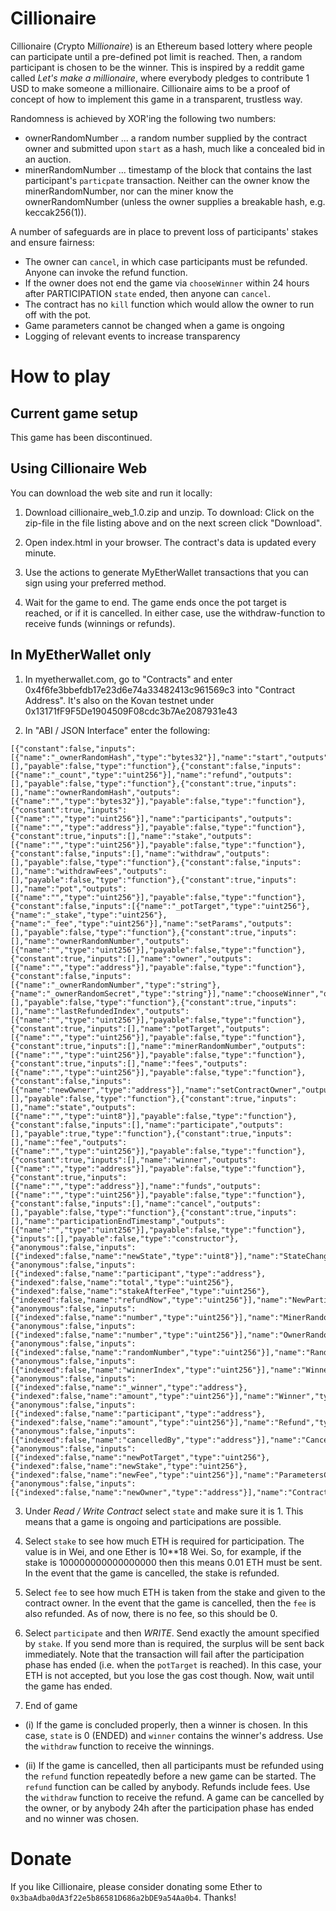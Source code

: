 
# Cillionaire

Cillionaire (*C*rypto M*illionaire*) is an Ethereum based lottery where people can participate until a pre-defined pot limit is reached. Then, a random participant is chosen to be the winner. This is inspired by a reddit game called _Let's make a millionaire_, where everybody pledges to contribute 1 USD to make someone a millionaire. Cillionaire aims to be a proof of concept of how to implement this game in a transparent, trustless way.

Randomness is achieved by XOR'ing the following two numbers:
- ownerRandomNumber ... a random number supplied by the contract owner and submitted upon `start` as a hash, much like a concealed bid in an auction.
- minerRandomNumber ... timestamp of the block that contains the last participant's `particpate` transaction.
Neither can the owner know the minerRandomNumber, nor can the miner know the ownerRandomNumber (unless the owner supplies a breakable hash, e.g. keccak256(1)).

A number of safeguards are in place to prevent loss of participants' stakes and ensure fairness:
- The owner can `cancel`, in which case participants must be refunded. Anyone can invoke the refund function.
- If the owner does not end the game via `chooseWinner` within 24 hours after PARTICIPATION `state` ended, then anyone can `cancel`.
- The contract has no `kill` function which would allow the owner to run off with the pot.
- Game parameters cannot be changed when a game is ongoing
- Logging of relevant events to increase transparency

# How to play

## Current game setup

This game has been discontinued.

## Using Cillionaire Web

You can download the web site and run it locally:

1. Download cillionaire_web_1.0.zip and unzip. 
To download: Click on the zip-file in the file listing above and on the next screen click "Download".

2. Open index.html in your browser. The contract's data is updated every minute.

3. Use the actions to generate MyEtherWallet transactions that you can sign using your preferred method.

4. Wait for the game to end. The game ends once the pot target is reached, or if it is cancelled. In either case, use the withdraw-function to receive funds (winnings or refunds).

## In MyEtherWallet only

1. In myetherwallet.com, go to "Contracts" and enter 0x4f6fe3bbefdb17e23d6e74a33482413c961569c3 into "Contract Address".
It's also on the Kovan testnet under 0x13171fF9F5De1904509F08cdc3b7Ae2087931e43

2. In "ABI / JSON Interface" enter the following:
```
[{"constant":false,"inputs":[{"name":"_ownerRandomHash","type":"bytes32"}],"name":"start","outputs":[],"payable":false,"type":"function"},{"constant":false,"inputs":[{"name":"_count","type":"uint256"}],"name":"refund","outputs":[],"payable":false,"type":"function"},{"constant":true,"inputs":[],"name":"ownerRandomHash","outputs":[{"name":"","type":"bytes32"}],"payable":false,"type":"function"},{"constant":true,"inputs":[{"name":"","type":"uint256"}],"name":"participants","outputs":[{"name":"","type":"address"}],"payable":false,"type":"function"},{"constant":true,"inputs":[],"name":"stake","outputs":[{"name":"","type":"uint256"}],"payable":false,"type":"function"},{"constant":false,"inputs":[],"name":"withdraw","outputs":[],"payable":false,"type":"function"},{"constant":false,"inputs":[],"name":"withdrawFees","outputs":[],"payable":false,"type":"function"},{"constant":true,"inputs":[],"name":"pot","outputs":[{"name":"","type":"uint256"}],"payable":false,"type":"function"},{"constant":false,"inputs":[{"name":"_potTarget","type":"uint256"},{"name":"_stake","type":"uint256"},{"name":"_fee","type":"uint256"}],"name":"setParams","outputs":[],"payable":false,"type":"function"},{"constant":true,"inputs":[],"name":"ownerRandomNumber","outputs":[{"name":"","type":"uint256"}],"payable":false,"type":"function"},{"constant":true,"inputs":[],"name":"owner","outputs":[{"name":"","type":"address"}],"payable":false,"type":"function"},{"constant":false,"inputs":[{"name":"_ownerRandomNumber","type":"string"},{"name":"_ownerRandomSecret","type":"string"}],"name":"chooseWinner","outputs":[],"payable":false,"type":"function"},{"constant":true,"inputs":[],"name":"lastRefundedIndex","outputs":[{"name":"","type":"uint256"}],"payable":false,"type":"function"},{"constant":true,"inputs":[],"name":"potTarget","outputs":[{"name":"","type":"uint256"}],"payable":false,"type":"function"},{"constant":true,"inputs":[],"name":"minerRandomNumber","outputs":[{"name":"","type":"uint256"}],"payable":false,"type":"function"},{"constant":true,"inputs":[],"name":"fees","outputs":[{"name":"","type":"uint256"}],"payable":false,"type":"function"},{"constant":false,"inputs":[{"name":"newOwner","type":"address"}],"name":"setContractOwner","outputs":[],"payable":false,"type":"function"},{"constant":true,"inputs":[],"name":"state","outputs":[{"name":"","type":"uint8"}],"payable":false,"type":"function"},{"constant":false,"inputs":[],"name":"participate","outputs":[],"payable":true,"type":"function"},{"constant":true,"inputs":[],"name":"fee","outputs":[{"name":"","type":"uint256"}],"payable":false,"type":"function"},{"constant":true,"inputs":[],"name":"winner","outputs":[{"name":"","type":"address"}],"payable":false,"type":"function"},{"constant":true,"inputs":[{"name":"","type":"address"}],"name":"funds","outputs":[{"name":"","type":"uint256"}],"payable":false,"type":"function"},{"constant":false,"inputs":[],"name":"cancel","outputs":[],"payable":false,"type":"function"},{"constant":true,"inputs":[],"name":"participationEndTimestamp","outputs":[{"name":"","type":"uint256"}],"payable":false,"type":"function"},{"inputs":[],"payable":false,"type":"constructor"},{"anonymous":false,"inputs":[{"indexed":false,"name":"newState","type":"uint8"}],"name":"StateChange","type":"event"},{"anonymous":false,"inputs":[{"indexed":false,"name":"participant","type":"address"},{"indexed":false,"name":"total","type":"uint256"},{"indexed":false,"name":"stakeAfterFee","type":"uint256"},{"indexed":false,"name":"refundNow","type":"uint256"}],"name":"NewParticipant","type":"event"},{"anonymous":false,"inputs":[{"indexed":false,"name":"number","type":"uint256"}],"name":"MinerRandomNumber","type":"event"},{"anonymous":false,"inputs":[{"indexed":false,"name":"number","type":"uint256"}],"name":"OwnerRandomNumber","type":"event"},{"anonymous":false,"inputs":[{"indexed":false,"name":"randomNumber","type":"uint256"}],"name":"RandomNumber","type":"event"},{"anonymous":false,"inputs":[{"indexed":false,"name":"winnerIndex","type":"uint256"}],"name":"WinnerIndex","type":"event"},{"anonymous":false,"inputs":[{"indexed":false,"name":"_winner","type":"address"},{"indexed":false,"name":"amount","type":"uint256"}],"name":"Winner","type":"event"},{"anonymous":false,"inputs":[{"indexed":false,"name":"participant","type":"address"},{"indexed":false,"name":"amount","type":"uint256"}],"name":"Refund","type":"event"},{"anonymous":false,"inputs":[{"indexed":false,"name":"cancelledBy","type":"address"}],"name":"Cancelled","type":"event"},{"anonymous":false,"inputs":[{"indexed":false,"name":"newPotTarget","type":"uint256"},{"indexed":false,"name":"newStake","type":"uint256"},{"indexed":false,"name":"newFee","type":"uint256"}],"name":"ParametersChanged","type":"event"},{"anonymous":false,"inputs":[{"indexed":false,"name":"newOwner","type":"address"}],"name":"ContractOwnershipTransferred","type":"event"}]
```
3. Under *Read / Write Contract* select `state` and make sure it is 1. This means that a game is ongoing and participations are possible.

4. Select `stake` to see how much ETH is required for participation. The value is in Wei, and one Ether is 10**18 Wei. So, for example, if the stake is 100000000000000000 then this means 0.01 ETH must be sent. In the event that the game is cancelled, the stake is refunded. 

5. Select `fee` to see how much ETH is taken from the stake and given to the contract owner. In the event that the game is cancelled, then the `fee` is also refunded. As of now, there is no fee, so this should be 0.

6. Select `participate` and then *WRITE*. Send exactly the amount specified by `stake`. If you send more than is required, the surplus will be sent back immediately. Note that the transaction will fail after the participation phase has ended (i.e. when the `potTarget` is reached). In this case, your ETH is not accepted, but you lose the gas cost though. 
Now, wait until the game has ended. 

7. End of game
- (i) If the game is concluded properly, then a winner is chosen. In this case, `state` is 0 (ENDED) and `winner` contains the winner's address. Use the `withdraw` function to receive the winnings.

- (ii) If the game is cancelled, then all participants must be refunded using the `refund` function repeatedly before a new game can be started. The `refund` function can be called by anybody. Refunds include fees. Use the `withdraw` function to receive the refund. A game can be cancelled by the owner, or by anybody 24h after the participation phase has ended and no winner was chosen. 

# Donate

If you like Cillionaire, please consider donating some Ether to `0x3baAdba0dA3f22e5b86581D686a2bDE9a54Aa0b4`.
Thanks!